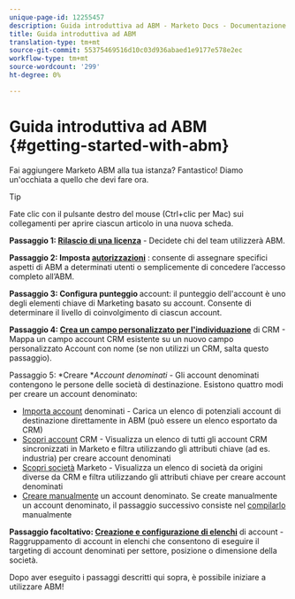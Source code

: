 ```yaml
---
unique-page-id: 12255457
description: Guida introduttiva ad ABM - Marketo Docs - Documentazione prodotto
title: Guida introduttiva ad ABM
translation-type: tm+mt
source-git-commit: 55375469516d10c03d936abaed1e9177e578e2ec
workflow-type: tm+mt
source-wordcount: '299'
ht-degree: 0%

---
```



# Guida introduttiva ad ABM {#getting-started-with-abm}

Fai aggiungere Marketo ABM alla tua istanza? Fantastico! Diamo un&#39;occhiata a quello che devi fare ora.

>[!TIP]
>
>Fate clic con il pulsante destro del mouse (Ctrl+clic per Mac) sui collegamenti per aprire ciascun articolo in una nuova scheda.

**Passaggio 1:  [Rilascio di una licenza](/help/marketo/product-docs/account-based-marketing/setup-abm/issue-a-license.md)**  - Decidete chi del team utilizzerà ABM.

**Passaggio 2: Imposta  [autorizzazioni](/help/marketo/product-docs/account-based-marketing/setup-abm/permissions.md)** : consente di assegnare specifici aspetti di ABM a determinati utenti o semplicemente di concedere l’accesso completo all’ABM.

**Passaggio 3: Configura punteggio [](/help/marketo/product-docs/account-based-marketing/setup-abm/account-score.md)** account: il punteggio dell&#39;account è uno degli elementi chiave di Marketing basato su account. Consente di determinare il livello di coinvolgimento di ciascun account.

**Passaggio 4:  [Crea un campo personalizzato per l&#39;individuazione](/help/marketo/product-docs/account-based-marketing/setup-abm/create-a-custom-field-for-crm-discovery.md)**  di CRM - Mappa un campo account CRM esistente su un nuovo campo personalizzato Account con nome (se non utilizzi un CRM, salta questo passaggio).

Passaggio 5: *Creare **Account denominati* - Gli account denominati contengono le persone delle società di destinazione. Esistono quattro modi per creare un account denominato:

* [Importa account](/help/marketo/product-docs/account-based-marketing/target/named-accounts/import-named-accounts.md)  denominati - Carica un elenco di potenziali account di destinazione direttamente in ABM (può essere un elenco esportato da CRM)
* [Scopri account](/help/marketo/product-docs/account-based-marketing/target/named-accounts/discover-accounts.md#discover-crm-accounts)  CRM - Visualizza un elenco di tutti gli account CRM sincronizzati in Marketo e filtra utilizzando gli attributi chiave (ad es. industria) per creare account denominati
* [Scopri società](/help/marketo/product-docs/account-based-marketing/target/named-accounts/discover-accounts.md#discover-marketo-companies)  Marketo - Visualizza un elenco di società da origini diverse da CRM e filtra utilizzando gli attributi chiave per creare account denominati
* [Creare manualmente](/help/marketo/product-docs/account-based-marketing/target/named-accounts/create-a-named-account.md)  un account denominato. Se create manualmente un account denominato, il passaggio successivo consiste nel  [compilarlo ](/help/marketo/product-docs/account-based-marketing/target/named-accounts/add-people-to-a-named-account.md) manualmente

**Passaggio facoltativo:  [Creazione e configurazione di elenchi](/help/marketo/product-docs/account-based-marketing/target/account-lists.md#create-a-new-account-list)**  di account - Raggruppamento di account in elenchi che consentono di eseguire il targeting di account denominati per settore, posizione o dimensione della società.

Dopo aver eseguito i passaggi descritti qui sopra, è possibile iniziare a utilizzare ABM!
